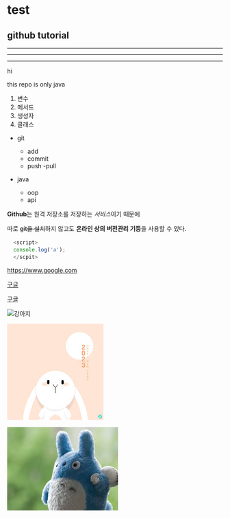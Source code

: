 # test
## github tutorial

---

***

* * * 

hi 

this repo is only java

1. 변수
2. 메서드
3. 생성자
4. 클래스


- git
  - add
  - commit
  - push
  -pull
  
- java
  - oop
  - api


**Github**는 원격 저장소를 저장하는 *서비스*이기 때문에

따로 ~~git을 설치~~하지 않고도 **온라인 상의 버전관리 기등**을 사용할 수 있다.

```javascript
  <script>
  console.log('a');
  </scpit>
  ```
  
  <https://www.google.com>
  
  [구글](https://www.google.com)
  
  [구글](https://www.google.com, "구글링은 여기서")
  
  ![강아지](https://www.google.com/logos/doodles/2021/seasonal-holidays-2021-6753651837109324-6752733080595603-cst.gif)
  
  
  ![그림1](./images/1.jpg)
  
  ![그림2](./images/2.jpg)
  
  
  
  
